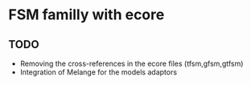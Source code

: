 # FSM familly with ecore

## TODO

- Removing the cross-references in the ecore files (tfsm,gfsm,gtfsm)
- Integration of Melange for the models adaptors